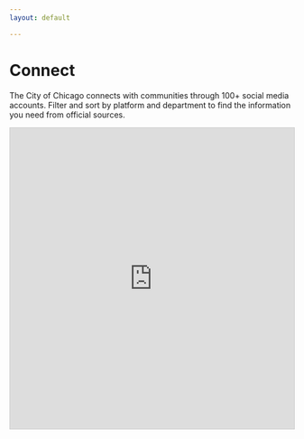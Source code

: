 ```yaml
---
layout: default

---
```


<div class="usa-grid">
  <div class="usa-width-one-whole">
<h1>Connect</h1>
<p>The City of Chicago connects with communities through 100+ social media accounts. Filter and sort by platform and department to find the information you need from official sources.</p>

<iframe class="airtable-embed" src="https://airtable.com/embed/shr6C7fSlHDg7Hcwu?backgroundColor=purple&viewControls=on" frameborder="0" onmousewheel="" width="100%" height="533" style="background: transparent; border: 1px solid #ccc;"></iframe>
</div>
</div>